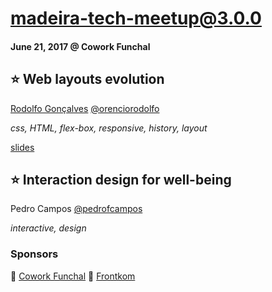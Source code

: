 # madeira-tech-meetup@3.0.0
#### June 21, 2017 @ Cowork Funchal

## ⭐ Web layouts evolution
[Rodolfo Gonçalves](https://github.com/OrencioRodolfo) [@orenciorodolfo](https://twitter.com/orenciorodolfo)

_css, HTML, flex-box, responsive, history, layout_

[slides](http://slides.com/rodolfogoncalves/deck-1-3#/)

## ⭐ Interaction design for well-being
Pedro Campos [@pedrofcampos](https://twitter.com/pedrofcampos)

_interactive, design_

### Sponsors
🏢 [Cowork Funchal](http://www.coworkfunchal.pt/)
🥪 [Frontkom](http://frontkom.com/)
